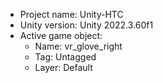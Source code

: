 <!-- UNITY CODE ASSIST INSTRUCTIONS START -->
- Project name: Unity-HTC
- Unity version: Unity 2022.3.60f1
- Active game object:
  - Name: vr_glove_right
  - Tag: Untagged
  - Layer: Default
<!-- UNITY CODE ASSIST INSTRUCTIONS END -->